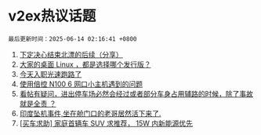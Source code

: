 # v2ex热议话题

`最后更新时间：2025-06-14 02:16:41 +0800`

1. [下定决心结束北漂的后续（分享）](https://www.v2ex.com/t/1138278)
1. [大家的桌面 Linux ，都是选择哪个发行版？](https://www.v2ex.com/t/1138317)
1. [今天入职光速跑路了](https://www.v2ex.com/t/1138378)
1. [使用倍控 N100 6 网口小主机遇到的问题](https://www.v2ex.com/t/1138283)
1. [看帖有疑问，进出停车场必然会经过或者部分车身占用辅路的时候，除了事故就是全责 ？](https://www.v2ex.com/t/1138335)
1. [印度坠机事件,坐在舱门口的老哥居然活下来了.](https://www.v2ex.com/t/1138319)
1. [[买车求助] 家庭首辆车 SUV 求推荐， 15W 内新能源优先](https://www.v2ex.com/t/1138412)

